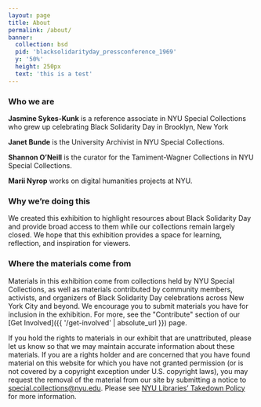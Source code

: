 ```yaml
---
layout: page
title: About
permalink: /about/
banner:
  collection: bsd
  pid: 'blacksolidarityday_pressconference_1969'
  y: '50%'
  height: 250px
  text: 'this is a test'
---
```

### Who we are

__Jasmine Sykes-Kunk__ is a reference associate in NYU Special Collections who grew up celebrating Black Solidarity Day in Brooklyn, New York

__Janet Bunde__ is the University Archivist in NYU Special Collections.

__Shannon O’Neill__ is the curator for the Tamiment-Wagner Collections in NYU Special Collections.

__Marii Nyrop__ works on digital humanities projects at NYU.


### Why we’re doing this

We created this exhibition to highlight resources about Black Solidarity Day and provide broad access to them while our collections remain largely closed. We hope that this exhibition provides a space for learning, reflection, and inspiration for viewers.    

### Where the materials come from

Materials in this exhibition come from collections held by NYU Special Collections, as well as materials contributed by community members, activists, and organizers of Black Solidarity Day celebrations across New York City and beyond. We encourage you to submit materials you have for inclusion in the exhibition. For more, see the "Contribute" section of our [Get Involved]({{ '/get-involved' | absolute_url }}) page.

If you hold the rights to materials in our exhibit that are unattributed, please let us know so that we may maintain accurate information about these materials. If you are a rights holder and are concerned that you have found material on this website for which you have not granted permission (or is not covered by a copyright exception under U.S. copyright laws), you may request the removal of the material from our site by submitting a notice to special.collections@nyu.edu. Please see [NYU Libraries’ Takedown Policy](https://library.nyu.edu/about/visiting/policies/notice-takedown-policy/) for more information.
